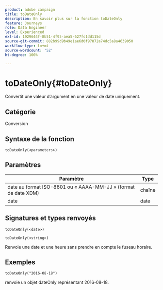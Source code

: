 ```yaml
---
product: adobe campaign
title: toDateOnly
description: En savoir plus sur la fonction toDateOnly
feature: Journeys
role: Data Engineer
level: Experienced
exl-id: 1929644f-8b51-4f95-aea5-627fc1dd115d
source-git-commit: 882b99d9b49e1ae6d0f97872a74dc5a8a4639050
workflow-type: tm+mt
source-wordcount: '52'
ht-degree: 100%

---
```


# toDateOnly{#toDateOnly}

Convertit une valeur dʼargument en une valeur de date uniquement.

## Catégorie

Conversion

## Syntaxe de la fonction

`toDateOnly(<parameters>)`

## Paramètres

| Paramètre | Type |
|-----------|------------------|
| date au format ISO-8601 ou « AAAA-MM-JJ » (format de date XDM) | chaîne |
| date | date |

## Signatures et types renvoyés

`toDateOnly(<date>)`

`toDateOnly(<string>)`

Renvoie une date et une heure sans prendre en compte le fuseau horaire.

## Exemples

`toDateOnly("2016-08-18")`

renvoie un objet dateOnly représentant 2016-08-18.
